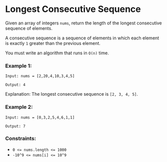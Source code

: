 # Longest Consecutive Sequence
Given an array of integers `nums`, return the length of the longest consecutive sequence of elements.

A consecutive sequence is a sequence of elements in which each element is exactly `1` greater than the previous element.

You must write an algorithm that runs in `O(n)` time.

### Example 1:
```
Input: nums = [2,20,4,10,3,4,5]

Output: 4
```
Explanation: The longest consecutive sequence is `[2, 3, 4, 5]`.

### Example 2:
```
Input: nums = [0,3,2,5,4,6,1,1]

Output: 7
```
### Constraints:

- `0 <= nums.length <= 1000`
- `-10^9 <= nums[i] <= 10^9`